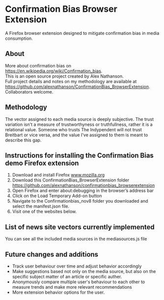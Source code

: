 # Confirmation Bias Browser Extension
A Firefox browser extension designed to mitigate confirmation bias in media consumption.

## About
More about confirmation bias on https://en.wikipedia.org/wiki/Confirmation_bias. <br>
This is an open source project created by Alex Nathanson. <br> 
Full project details and notes on my methodology are available at https://github.com/alexnathanson/ConfirmationBias_BrowserExtension. <br>
Collaborators welcome. 

## Methodology
The vector assigned to each media source is deeply subjective. The trust variation isn't a measure of trustworthyness or truthfullness, rather it is a relational value. Someone who trusts The Indypendent will not trust Breitbart or vice versa, and the value I've assigned to them is meant to describe this gap.

## Instructions for installing the Confirmation Bias demo Firefox extension
1) Download and install Firefox www.mozilla.org
2) Download this ConfirmationBias_BrowserExtension folder https://github.com/alexnathanson/confirmationbias_browserextension
3) Open Firefox and enter about:debugging in the browser’s address bar
4) Click on the Load Temporary Add-on button
5) Navigate to the Confirmationbias_nov8 folder you downloaded and select the manifest.json file.
6) Visit one of the websites below.

## List of news site vectors currently implemented <br>
You can see all the included media sources in the mediasources.js file
  
## Future changes and additions
* Track user behaviour over time and adjust behavior accordingly
* Make suggestions based not only on the media source, but also on the specific subject matter of an article or specific auther. 
* Anonymously compare multiple user's behaviour to each other to measure trends and make more relevant recommendations
* More extension behavior options for the user.
